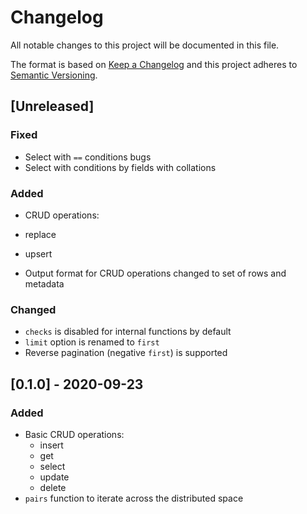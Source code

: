 # Changelog

All notable changes to this project will be documented in this file.

The format is based on [Keep a Changelog](http://keepachangelog.com/en/1.0.0/)
and this project adheres to [Semantic Versioning](http://semver.org/spec/v2.0.0.html).

## [Unreleased]

### Fixed

* Select with `==` conditions bugs
* Select with conditions by fields with collations

### Added

* CRUD operations:
 * replace
 * upsert

* Output format for CRUD operations changed to set of rows and metadata

### Changed

* `checks` is disabled for internal functions by default
* `limit` option is renamed to `first`
* Reverse pagination (negative `first`) is supported

## [0.1.0] - 2020-09-23

### Added

* Basic CRUD operations:
  * insert
  * get
  * select
  * update
  * delete
* `pairs` function to iterate across the distributed space
